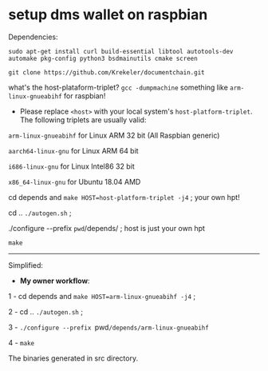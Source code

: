 # setup dms wallet on raspbian

Dependencies:

`sudo apt-get install curl build-essential libtool autotools-dev automake pkg-config python3 bsdmainutils cmake screen`

`git clone https://github.com/Krekeler/documentchain.git`

what's the host-plataform-triplet?
`gcc -dumpmachine`
something like `arm-linux-gnueabihf` for raspbian!

 * Please replace `<host>` with your local system's `host-platform-triplet`. The following triplets are usually valid:

`arm-linux-gnueabihf` for Linux ARM 32 bit (All Raspbian generic)

`aarch64-linux-gnu` for Linux ARM 64 bit

`i686-linux-gnu` for Linux Intel86 32 bit 

`x86_64-linux-gnu` for Ubuntu 18.04 AMD

cd depends and `make HOST=host-platform-triplet -j4` ; your own hpt!

cd .. `./autogen.sh` ;

./configure --prefix `pwd`/depends/<host> ; host is just your own hpt

`make`

***
Simplified:

 * __My owner workflow__:
 
 1 - cd depends and `make HOST=arm-linux-gnueabihf -j4` ;
 
 2 - cd .. `./autogen.sh` ;
 
 3 - `./configure --prefix `pwd`/depends/arm-linux-gnueabihf` 
 
 4 - `make`

The binaries generated in src directory.
